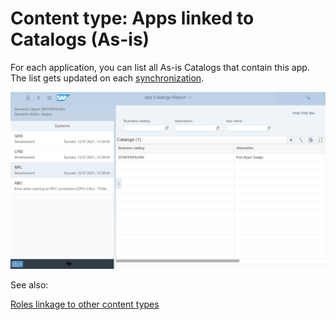 # Content type: Apps linked to Catalogs (As-is)

For each application, you can list all As-is Catalogs that contain this app. The list gets updated on each [synchronization](../../inst/sync.md).

[![](res/app-cats-asis.png)](res/app-cats-asis.png)

See also:

[Roles linkage to other content types](apps.md#linkage-to-other-content-types)